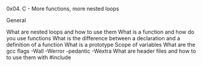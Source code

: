 0x04. C - More functions, more nested loops

  General

  What are nested loops and how to use them
  What is a function and how do you use functions
  What is the difference between a declaration and a definition of a function
  What is a prototype
  Scope of variables
  What are the gcc flags -Wall -Werror -pedantic -Wextra
  What are header files and how to to use them with #include
